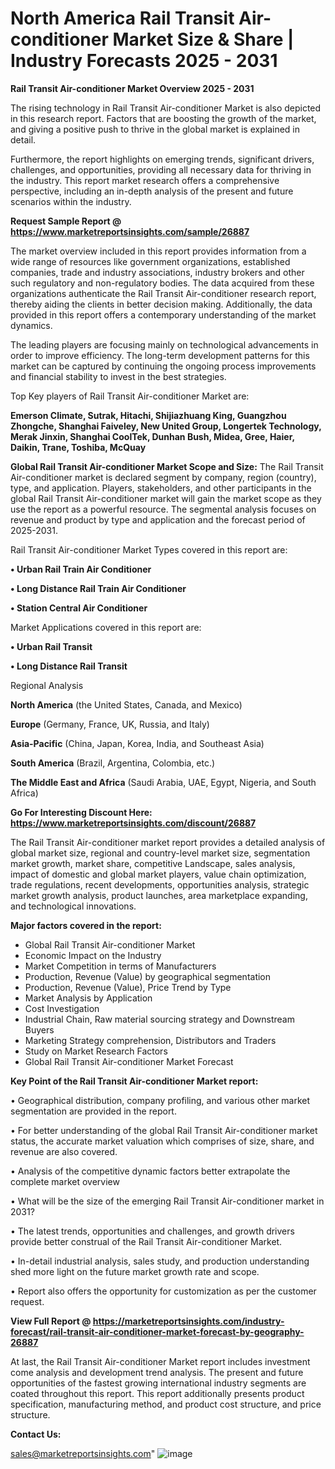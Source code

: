  # North America Rail Transit Air-conditioner Market Size & Share | Industry Forecasts 2025 - 2031

<Strong> Rail Transit Air-conditioner Market Overview 2025 - 2031</strong>

The rising technology in Rail Transit Air-conditioner Market is also depicted in this research report. Factors that are boosting the growth of the market, and giving a positive push to thrive in the global market is explained in detail.

Furthermore, the report highlights on emerging trends, significant drivers, challenges, and opportunities, providing all necessary data for thriving in the industry. This report market research offers a comprehensive perspective, including an in-depth analysis of the present and future scenarios within the industry.

<strong>Request Sample Report @ <a href=https://www.marketreportsinsights.com/sample/26887>https://www.marketreportsinsights.com/sample/26887</a></strong>

The market overview included in this report provides information from a wide range of resources like government organizations, established companies, trade and industry associations, industry brokers and other such regulatory and non-regulatory bodies. The data acquired from these organizations authenticate the Rail Transit Air-conditioner research report, thereby aiding the clients in better decision making. Additionally, the data provided in this report offers a contemporary understanding of the market dynamics.

The leading players are focusing mainly on technological advancements in order to improve efficiency. The long-term development patterns for this market can be captured by continuing the ongoing process improvements and financial stability to invest in the best strategies.

Top Key players of Rail Transit Air-conditioner Market are:

<strong>Emerson Climate, Sutrak, Hitachi, Shijiazhuang King, Guangzhou Zhongche, Shanghai Faiveley, New United Group, Longertek Technology, Merak Jinxin, Shanghai CoolTek, Dunhan Bush, Midea, Gree, Haier, Daikin, Trane, Toshiba, McQuay</strong>

<strong><b>Global Rail Transit Air-conditioner Market Scope and Size:</b></strong>
The Rail Transit Air-conditioner market is declared segment by company, region (country), type, and application. Players, stakeholders, and other participants in the global Rail Transit Air-conditioner market will gain the market scope as they use the report as a powerful resource. The segmental analysis focuses on revenue and product by type and application and the forecast period of 2025-2031.

Rail Transit Air-conditioner Market Types covered in this report are:

<strong>• Urban Rail Train Air Conditioner

• Long Distance Rail Train Air Conditioner

• Station Central Air Conditioner</strong>

Market Applications covered in this report are:

<strong>• Urban Rail Transit

• Long Distance Rail Transit</strong> 

Regional Analysis

<strong>North America</strong> (the United States, Canada, and Mexico)

<strong>Europe</strong> (Germany, France, UK, Russia, and Italy)

<strong>Asia-Pacific</strong> (China, Japan, Korea, India, and Southeast Asia)

<strong>South America</strong> (Brazil, Argentina, Colombia, etc.)

<strong>The Middle East and Africa</strong> (Saudi Arabia, UAE, Egypt, Nigeria, and South Africa)

<strong>Go For Interesting Discount Here: <a href=https://www.marketreportsinsights.com/discount/26887>https://www.marketreportsinsights.com/discount/26887</a></strong>

The Rail Transit Air-conditioner market report provides a detailed analysis of global market size, regional and country-level market size, segmentation market growth, market share, competitive Landscape, sales analysis, impact of domestic and global market players, value chain optimization, trade regulations, recent developments, opportunities analysis, strategic market growth analysis, product launches, area marketplace expanding, and technological innovations.

<strong><b>Major factors covered in the report:</b></strong>
<ul>
  <li>Global Rail Transit Air-conditioner Market </li>
  <li>Economic Impact on the Industry</li>
  <li>Market Competition in terms of Manufacturers</li>
  <li>Production, Revenue (Value) by geographical segmentation</li>
  <li>Production, Revenue (Value), Price Trend by Type</li>
  <li>Market Analysis by Application</li>
  <li>Cost Investigation</li>
  <li>Industrial Chain, Raw material sourcing strategy and Downstream Buyers</li>
  <li>Marketing Strategy comprehension, Distributors and Traders</li>
  <li>Study on Market Research Factors</li>
  <li>Global Rail Transit Air-conditioner Market Forecast</li>
</ul>

<strong><b>Key Point of the Rail Transit Air-conditioner Market report:</b></strong>

• Geographical distribution, company profiling, and various other market segmentation are provided in the report.

• For better understanding of the global Rail Transit Air-conditioner market status, the accurate market valuation which comprises of size, share, and revenue are also covered.

• Analysis of the competitive dynamic factors better extrapolate the complete market overview

• What will be the size of the emerging Rail Transit Air-conditioner market in 2031?

• The latest trends, opportunities and challenges, and growth drivers provide better construal of the Rail Transit Air-conditioner Market.

• In-detail industrial analysis, sales study, and production understanding shed more light on the future market growth rate and scope.

• Report also offers the opportunity for customization as per the customer request.

<strong><b>View Full Report @ <a href=https://marketreportsinsights.com/industry-forecast/rail-transit-air-conditioner-market-forecast-by-geography-26887>https://marketreportsinsights.com/industry-forecast/rail-transit-air-conditioner-market-forecast-by-geography-26887</a></b></strong>


At last, the Rail Transit Air-conditioner Market report includes investment come analysis and development trend analysis. The present and future opportunities of the fastest growing international industry segments are coated throughout this report. This report additionally presents product specification, manufacturing method, and product cost structure, and price structure.

<strong>Contact Us:</strong>

sales@marketreportsinsights.com"
![image](https://github.com/user-attachments/assets/9bbbcd7b-5ed3-44f4-9b55-4652b8a63fb6)
